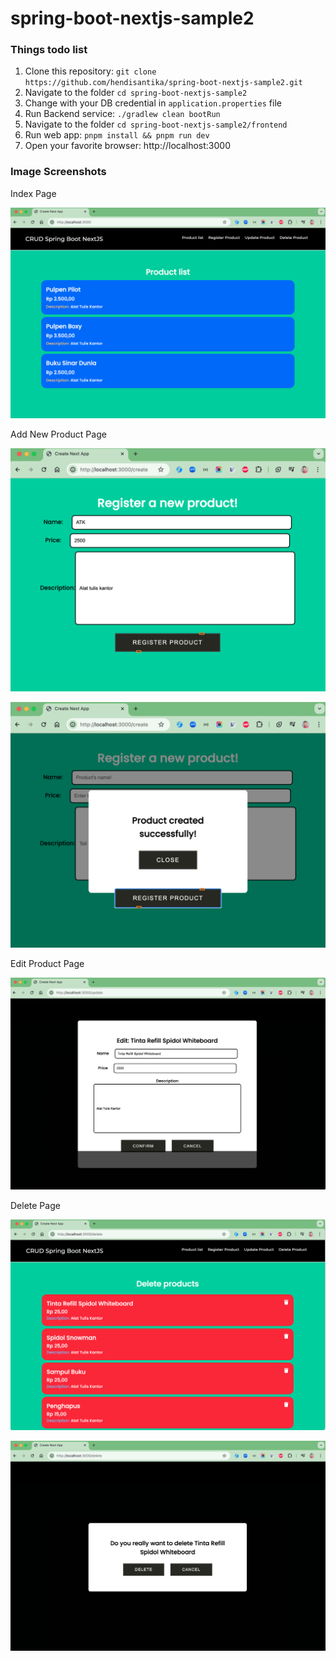# spring-boot-nextjs-sample2

### Things todo list

1. Clone this repository: `git clone https://github.com/hendisantika/spring-boot-nextjs-sample2.git`
2. Navigate to the folder  `cd spring-boot-nextjs-sample2`
3. Change with your DB credential in `application.properties` file
4. Run Backend service: `./gradlew clean bootRun`
5. Navigate to the folder  `cd spring-boot-nextjs-sample2/frontend`
6. Run web app: `pnpm install && pnpm run dev`
7. Open your favorite browser: http://localhost:3000

### Image Screenshots

Index Page

![Index Page](img/list.png "Index Page")

Add New Product Page

![Add New Product Page](img/add.png "Add New Product Page")

![Add New Product Page](img/add2.png "Add New Product Page")

Edit Product Page

![Edit Product Page](img/edit.png "Edit Product Page")

Delete Page

![Delete Page](img/delete.png "Delete Page")

![Delete Page](img/delete2.png "Delete Page")
